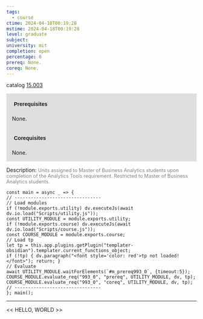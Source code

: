 ```yaml
---
tags:
  - course
ctime: 2024-04-18T00:19:28
mstime: 2024-04-18T00:19:28
level: graduate
subject: 
university: mit
completion: open
percentage: 0
prereq: None.
coreq: None.
---
```


catalog [15.003](http://student.mit.edu/catalog/m15a.html#15.003)

<span style="display: block; padding: 15px; background-color: rgb(100, 100, 100, 0.2);"><font id="m_prereq993_0" style="display: block; font-family: Arial, sans-serif; font-weight: bold; padding: 5px">Prerequisites</font><br><span id="prereq993_0">None.</span></span>
<span style="display: block; padding: 15px; background-color: rgb(100, 100, 100, 0.2);"><font id="m_coreq993_0" style="display: block; font-family: Arial, sans-serif; font-weight: bold; padding: 5px">Corequisites</font><br><span id="coreq993_0">None.</span></span>

<font style="">Description:</font>
<font style="color: grey; font-size: 0.8rem;">Units assigned to Master of Business Analytics students upon completion of the Analytics Tools requirement. Restricted to Master of Business Analytics students.</font>

```dataviewjs
const main = async _ => {
// --------------------------------
// Load modules
if (!module.exports.utility) dv.executeJs(await dv.io.load("Scripts/utility.js"));
const UTILITY_MODULE = module.exports.utility;
if (!module.exports.course) dv.executeJs(await dv.io.load("Scripts/course.js"));
const COURSE_MODULE = module.exports.course;
// Load tp
let tp = this.app.plugins.getPlugin("templater-obsidian").templater.current_functions_object;
if (!tp) { dv.paragraph("<font style='color: red'>tp not loaded!</font>"); return; }
// Evaluate
await UTILITY_MODULE.waitForElements(`#m_prereq993_0`, {timeout:5});
COURSE_MODULE.evaluate_req("993_0", "prereq", UTILITY_MODULE, dv, tp);
COURSE_MODULE.evaluate_req("993_0", "coreq", UTILITY_MODULE, dv, tp);
// --------------------------------
}; main();
```

---

<< HELLO, WORLD >>
